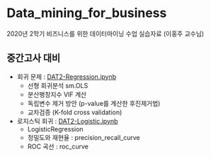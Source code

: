 # Data_mining_for_business
2020년 2학기 비즈니스를 위한 데이터마이닝 수업 실습자료 (이홍주 교수님)    

중간고사 대비
---
- 회귀 문제 : [DAT2-Regression.ipynb](https://github.com/J-TKim/Data_mining_for_business/blob/master/DAT2-Regression.ipynb)
  - 선형 회귀분석 sm.OLS
  - 분산팽창지수 VIF 계산
  - 독립변수 제거 방안 (p-value를 계산한 후진제거법)
  - 교차검증 (K-fold cross validation)
 - 로지스틱 회귀 : [DAT2-Logistic.ipynb](https://github.com/J-TKim/Data_mining_for_business/blob/master/DAT2-Logistic.ipynb)
   - LogisticRegression
   - 정밀도와 재현율 : precision_recall_curve
   - ROC 곡선 : roc_curve
 

